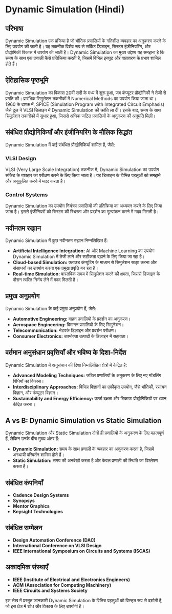 # Dynamic Simulation (Hindi)

## परिभाषा
Dynamic Simulation एक प्रक्रिया है जो भौतिक प्रणालियों के गतिशील व्यवहार का अनुकरण करने के लिए उपयोग की जाती है। यह तकनीक विशेष रूप से सर्किट डिजाइन, सिस्टम इंजीनियरिंग, और प्रौद्योगिकी विकास में उपयोग की जाती है। Dynamic Simulation का मुख्य उद्देश्य यह समझना है कि समय के साथ एक प्रणाली कैसे प्रतिक्रिया करती है, जिसमें विभिन्न इनपुट और वातावरण के प्रभाव शामिल होते हैं।

## ऐतिहासिक पृष्ठभूमि
Dynamic Simulation का विकास 20वीं सदी के मध्य में शुरू हुआ, जब कंप्यूटर प्रौद्योगिकी ने तेजी से प्रगति की। प्रारंभिक सिमुलेशन तकनीकों में Numerical Methods का उपयोग किया जाता था। 1960 के दशक में, SPICE (Simulation Program with Integrated Circuit Emphasis) जैसे टूल ने VLSI डिज़ाइन में Dynamic Simulation की क्रांति ला दी। इसके बाद, समय के साथ सिमुलेशन तकनीकों में सुधार हुआ, जिससे अधिक जटिल प्रणालियों के अनुकरण की अनुमति मिली।

## संबंधित प्रौद्योगिकियाँ और इंजीनियरिंग के मौलिक सिद्धांत
Dynamic Simulation में कई संबंधित प्रौद्योगिकियाँ शामिल हैं, जैसे:

### VLSI Design
VLSI (Very Large Scale Integration) तकनीक में, Dynamic Simulation का उपयोग सर्किट के व्यवहार का परीक्षण करने के लिए किया जाता है। यह डिज़ाइन के विभिन्न पहलुओं को समझने और अनुकूलित करने में मदद करता है।

### Control Systems
Dynamic Simulation का उपयोग नियंत्रण प्रणालियों की प्रतिक्रिया का अध्ययन करने के लिए किया जाता है। इससे इंजीनियरों को सिस्टम की स्थिरता और प्रदर्शन का मूल्यांकन करने में मदद मिलती है।

## नवीनतम रुझान
Dynamic Simulation में कुछ नवीनतम रुझान निम्नलिखित हैं:

- **Artificial Intelligence Integration:** AI और Machine Learning का उपयोग Dynamic Simulation में तेजी लाने और सटीकता बढ़ाने के लिए किया जा रहा है।
- **Cloud-based Simulation:** क्लाउड कंप्यूटिंग के माध्यम से सिमुलेशन साझा करना और संसाधनों का उपयोग करना एक प्रमुख प्रवृत्ति बन रहा है।
- **Real-time Simulation:** वास्तविक समय में सिमुलेशन करने की क्षमता, जिससे डिजाइन के दौरान त्वरित निर्णय लेने में मदद मिलती है।

## प्रमुख अनुप्रयोग
Dynamic Simulation के कई प्रमुख अनुप्रयोग हैं, जैसे:

- **Automotive Engineering:** वाहन प्रणालियों के प्रदर्शन का अनुकरण।
- **Aerospace Engineering:** विमानन प्रणालियों के लिए सिमुलेशन।
- **Telecommunication:** नेटवर्क डिज़ाइन और प्रदर्शन परीक्षण।
- **Consumer Electronics:** उपभोक्ता उत्पादों के डिज़ाइन में सहायता।

## वर्तमान अनुसंधान प्रवृत्तियाँ और भविष्य के दिशा-निर्देश
Dynamic Simulation में अनुसंधान की दिशा निम्नलिखित क्षेत्रों में केंद्रित है:

- **Advanced Modeling Techniques:** जटिल प्रणालियों के अनुकरण के लिए नए मॉडलिंग विधियों का विकास।
- **Interdisciplinary Approaches:** विभिन्न विज्ञानों का एकीकृत उपयोग, जैसे भौतिकी, रसायन विज्ञान, और कंप्यूटर विज्ञान।
- **Sustainability and Energy Efficiency:** ऊर्जा दक्षता और टिकाऊ प्रौद्योगिकियों पर ध्यान केंद्रित करना।

## A vs B: Dynamic Simulation vs Static Simulation
Dynamic Simulation और Static Simulation दोनों ही प्रणालियों के अनुकरण के लिए महत्वपूर्ण हैं, लेकिन उनके बीच मुख्य अंतर हैं:

- **Dynamic Simulation:** समय के साथ प्रणाली के व्यवहार का अनुकरण करता है, जिसमें अस्थायी परिवर्तन शामिल होते हैं।
- **Static Simulation:** समय की अनदेखी करता है और केवल प्रणाली की स्थिति का विश्लेषण करता है।

## संबंधित कंपनियाँ
- **Cadence Design Systems**
- **Synopsys**
- **Mentor Graphics**
- **Keysight Technologies**

## संबंधित सम्मेलन
- **Design Automation Conference (DAC)**
- **International Conference on VLSI Design**
- **IEEE International Symposium on Circuits and Systems (ISCAS)**

## अकादमिक संस्थाएँ
- **IEEE (Institute of Electrical and Electronics Engineers)**
- **ACM (Association for Computing Machinery)**
- **IEEE Circuits and Systems Society**

इस लेख में प्रस्तुत जानकारी Dynamic Simulation के विभिन्न पहलुओं को विस्तृत रूप से दर्शाती है, जो इस क्षेत्र में शोध और विकास के लिए उपयोगी है।